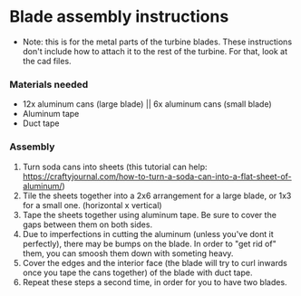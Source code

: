 # Blade assembly instructions

- Note: this is for the metal parts of the turbine blades. These instructions don't include how to attach it to the rest of the turbine. For that, look at the cad files.

### Materials needed

- 12x aluminum cans (large blade) || 6x aluminum cans (small blade)
- Aluminum tape
- Duct tape
  
### Assembly

1. Turn soda cans into sheets (this tutorial can help: https://craftyjournal.com/how-to-turn-a-soda-can-into-a-flat-sheet-of-aluminum/)
2. Tile the sheets together into a 2x6 arrangement for a large blade, or 1x3 for a small one. (horizontal x vertical)
3. Tape the sheets together using aluminum tape. Be sure to cover the gaps between them on both sides.
4. Due to imperfections in cutting the aluminum (unless you've dont it perfectly), there may be bumps on the blade. In order to "get rid of" them, you can smoosh them down with someting heavy.
5. Cover the edges and the interior face (the blade will try to curl inwards once you tape the cans together) of the blade with duct tape.
6. Repeat these steps a second time, in order for you to have two blades.
